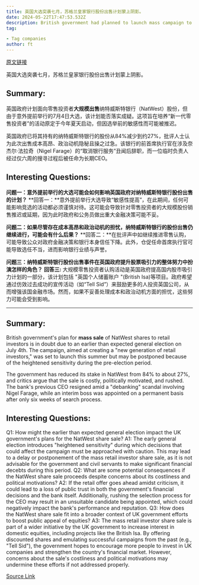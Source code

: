```yaml
---
title: 英国大选突袭七月，苏格兰皇家银行股份出售计划蒙上阴影。
date: 2024-05-22T17:47:53.532Z
description: British government had planned to launch mass campaign to retail investors as early as this summer
tag: 

- Tag companies
author: ft
---
```


[原文链接](https://ft.com/content/7ad2a595-2c0e-452e-8b37-d6de14a31ab0)

英国大选突袭七月，苏格兰皇家银行股份出售计划蒙上阴影。

## Summary:
英国政府计划面向零售投资者**大规模出售**纳特威斯特银行（NatWest）股份，但由于意外提前举行的7月4日大选，该计划能否落实成疑。这项旨在培养“新一代零售投资者”的活动原定于今年夏天启动，但因选举前的敏感性而可能被推迟。

英国政府已将其持有的纳特威斯特银行的股份从84%减少到约27%，批评人士认为此次出售成本高昂、政治动机隐秘且操之过急。该银行的前首席执行官在涉及奈杰尔·法拉奇（Nigel Farage）的“取消银行服务”丑闻后辞职，而一位临时负责人经过仅六周的搜寻过程后被任命为长期CEO。

## Interesting Questions:
**问题一：意外提前举行的大选可能会如何影响英国政府对纳特威斯特银行股份出售的计划？**
**回答一：**意外提前举行大选导致“敏感性提高”，在此期间，任何可能影响竞选的活动都必须谨慎对待。这可能会导致针对零售投资者的大规模股份销售推迟或延期，因为此时政府和公务员做出重大金融决策可能不妥。

**问题二：如果尽管存在成本高昂和政治动机的担忧，纳特威斯特银行的股份出售仍继续进行，可能会有什么后果？**
**回答二：**在批评声中如继续推进零售认购，可能导致公众对政府金融决策和银行本身信任下降。此外，仓促任命首席执行官可能导致选任不当，进而影响银行业绩与声誉。

**问题三：纳特威斯特银行股份出售事件在英国政府提升股票吸引力的整体努力中扮演怎样的角色？**
**回答三:** 大规模零售投资者认购活动是英国政府提高国内股市吸引力计划的一部分，该计划包括 "英国个人储蓄账户 "(British Isa)等项目。政府希望通过仿效过去成功的宣传活动（如“Tell Sid”）来鼓励更多的人投资英国公司，从而增强该国金融市场。然而，如果不妥善处理成本和政治动机方面的担忧，这些努力可能会受到影响。

---

## Summary:
British government's plan for **mass sale** of NatWest shares to retail investors is in doubt due to an earlier than expected general election on July 4th. The campaign, aimed at creating a "new generation of retail investors," was set to launch this summer but may be postponed because of the heightened sensitivity during the pre-election period.

The government has reduced its stake in NatWest from 84% to about 27%, and critics argue that the sale is costly, politically motivated, and rushed. The bank's previous CEO resigned amid a "debanking" scandal involving Nigel Farage, while an interim boss was appointed on a permanent basis after only six weeks of search process.

## Interesting Questions:
Q1: How might the earlier than expected general election impact the UK government's plans for the NatWest share sale?
A1: The early general election introduces "heightened sensitivity" during which decisions that could affect the campaign must be approached with caution. This may lead to a delay or postponement of the mass retail investor share sale, as it is not advisable for the government and civil servants to make significant financial decebts during this period.
Q2: What are some potential consequences if the NatWest share sale proceeds despite concerns about its costliness and political motivations?
A2: If the retail offer goes ahead amidst criticism, it could lead to a loss of public trust in both the government's financial decisions and the bank itself. Additionally, rushing the selection process for the CEO may result in an unsuitable candidate being appointed, which could negatively impact the bank's performance and reputation.
Q3: How does the NatWest share sale fit into a broader context of UK government efforts to boost public appeal of equities?
A3: The mass retail investor share sale is part of a wider initiative by the UK government to increase interest in domestic equities, including projects like the British Isa. By offering discounted shares and emulating successful campaigns from the past (e.g., "Tell Sid"), the government hopes to encourage more people to invest in UK companies and strengthen the country's financial market. However, concerns about the sale's costliness and political motivations may undermine these efforts if not addressed properly.

[Source Link](https://ft.com/content/7ad2a595-2c0e-452e-8b37-d6de14a31ab0)

